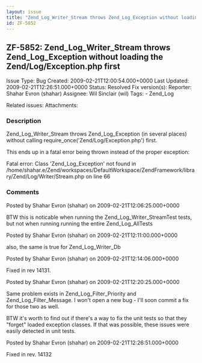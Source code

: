 ```yaml
---
layout: issue
title: "Zend_Log_Writer_Stream throws Zend_Log_Exception without loading the Zend/Log/Exception.php first"
id: ZF-5852
---
```


ZF-5852: Zend\_Log\_Writer\_Stream throws Zend\_Log\_Exception without loading the Zend/Log/Exception.php first 
----------------------------------------------------------------------------------------------------------------

 Issue Type: Bug Created: 2009-02-21T12:00:54.000+0000 Last Updated: 2009-02-21T12:26:51.000+0000 Status: Resolved Fix version(s): 
 Reporter:  Shahar Evron (shahar)  Assignee:  Wil Sinclair (wil)  Tags: - Zend\_Log
 
 Related issues: 
 Attachments: 
### Description

Zend\_Log\_Writer\_Stream throws Zend\_Log\_Exception (in several places) without calling require\_once('Zend/Log/Exception.php') first.

This ends up in a fatal error being thrown instead of the proper exception:

Fatal error: Class 'Zend\_Log\_Exception' not found in /home/shahar.e/Zend/workspaces/DefaultWorkspace/ZendFramework/library/Zend/Log/Writer/Stream.php on line 66

 

 

### Comments

Posted by Shahar Evron (shahar) on 2009-02-21T12:06:25.000+0000

BTW this is noticable when running the Zend\_Log\_Writer\_StreamTest tests, but not when running running the entire Zend\_Log\_AllTests

 

 

Posted by Shahar Evron (shahar) on 2009-02-21T12:11:00.000+0000

also, the same is true for Zend\_Log\_Writer\_Db

 

 

Posted by Shahar Evron (shahar) on 2009-02-21T12:14:06.000+0000

Fixed in rev 14131.

 

 

Posted by Shahar Evron (shahar) on 2009-02-21T12:20:25.000+0000

Same problem exists in Zend\_Log\_Filter\_Priority and Zend\_Log\_Filter\_Message. I won't open a new bug - I'll soon commit a fix for those two as well.

BTW it's worth to find out if there's a way to fix the unit tests so that they "forget" loaded exception classes. If that was possible, these issues were easily detected in unit tests.

 

 

Posted by Shahar Evron (shahar) on 2009-02-21T12:26:51.000+0000

Fixed in rev. 14132

 

 